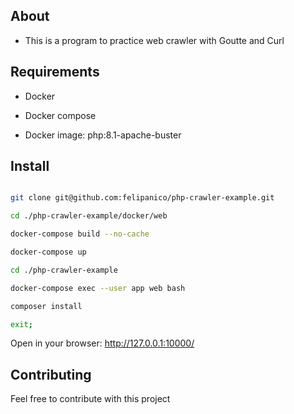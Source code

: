 ## About

- This is a program to practice web crawler with Goutte and Curl

## Requirements

- Docker 

- Docker compose

- Docker image: php:8.1-apache-buster


## Install

```bash

git clone git@github.com:felipanico/php-crawler-example.git

cd ./php-crawler-example/docker/web

docker-compose build --no-cache

docker-compose up

cd ./php-crawler-example

docker-compose exec --user app web bash

composer install

exit;

```

Open in your browser: http://127.0.0.1:10000/

## Contributing

Feel free to contribute with this project
